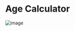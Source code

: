 # Age Calculator 
 ![image](https://github.com/user-attachments/assets/fbc3a366-891f-4e09-abaa-e40026fce072)

